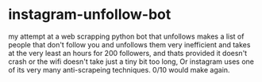 # instagram-unfollow-bot

my attempt at a web scrapping python bot that unfollows makes a list of people that don't follow you and unfollows them
very inefficient and takes at the very least an hours for 200 followers, and thats provided it doesn't crash or the wifi
doesn't take just a tiny bit too long, Or instagram uses one of its very many anti-scrapeing techniques. 
0/10 would make again.
